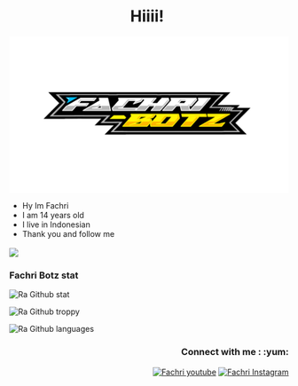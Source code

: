<h1 align="center">Hiiii! <img src="https://github.com/Ipulpachri/Ipulpachri/blob/main/radbotz.jpg" style="border-radius:5;" width="45px" alt=""><br></h1>
<p align="center">
<a href="https://youtube.com/c/SaefulFahri"><img align="center" height="auto" src="https://github.com/Ipulpachri/Ipulpachri/blob/main/allmenu.jpg"/></a>

<p align="center">

- Hy Im Fachri
- I am 14 years old
- I live in Indonesian
- Thank you and follow me

<a href="/youtube.com/c/SaefulFahri"><img align="center" src="https://cardivo.vercel.app/api?name=Fachri🌙&description=Halo,%20I%27m%20iam Saeful🌙 Fachri%20dan%20saya%20masih%20programer%20pemula%20Nice%20to%20meet%20you%20%F0%9F%91%8B&image=https://avatars.githubusercontent.com/Ipulpachri&usqp=CAU&backgroundColor=%23ecf0f1&youtube=ZEROBOT&github=Ipulpachri&pattern=ticTacToe&colorPattern=%23eaeaea&site=FachriBotz"/></a>
</p>

### Fachri Botz stat
![Ra Github stat](https://github-readme-stats.vercel.app/api?username=Ipulpachri&theme=midnight-purple&show_icons=true) 

![Ra Github troppy](https://github-profile-trophy.vercel.app/?username=Ipulpachri&theme=monokai)

![Ra Github languages](https://github-readme-stats.vercel.app/api/top-langs/?username=Ipulpachri&theme=tokyonight)

<h3 align="right">Connect with me : :yum:</h3>
<p align="right">
<a href="https://youtube.com/SaefulFahri" target="_blank"><img align="center" src="https://simpleicons.org/icons/youtube.svg" alt="Fachri youtube" height="30" width="40" /></a>
<a href="https://instagram.com/sfdesign_id" target="_blank"><img align="center" src="https://simpleicons.org/icons/instagram.svg" alt="Fachri Instagram" height="30" width="40" /></a>
</p>
